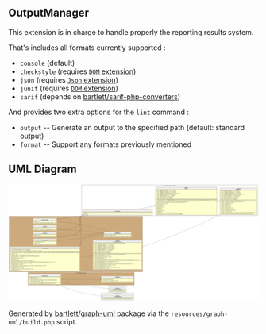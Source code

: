 ## OutputManager

This extension is in charge to handle properly the reporting results system.

That's includes all formats currently supported : 

- `console` (default)
- `checkstyle` (requires [`DOM` extension])
- `json` (requires [`Json` extension])
- `junit` (requires [`DOM` extension])
- `sarif` (depends on [bartlett/sarif-php-converters])

And provides two extra options for the `lint` command : 

- `output` -- Generate an output to the specified path (default: standard output) 
- `format` -- Support any formats previously mentioned

## UML Diagram

![UML Diagram](../../assets/output-uml-diagram.svg)

Generated by [bartlett/graph-uml][bartlett/graph-uml] package via the `resources/graph-uml/build.php` script.

[bartlett/graph-uml]: https://packagist.org/packages/bartlett/graph-uml
[bartlett/sarif-php-converters]: https://github.com/llaville/sarif-php-converters
[`DOM` extension]: https://www.php.net/manual/en/book.dom.php
[`Json` extension]: https://www.php.net/manual/en/book.json.php
